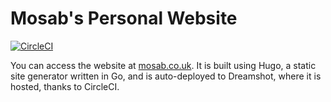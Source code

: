 # Mosab's Personal Website

[![CircleCI](https://circleci.com/gh/mos3abof/mos3abof.github.io.svg?style=svg)](https://circleci.com/gh/mos3abof/mos3abof.github.io)

You can access the website at [mosab.co.uk](https://mosab.co.uk). It is built
using Hugo, a static site generator written in Go, and is auto-deployed to
Dreamshot, where it is hosted, thanks to CircleCI.
